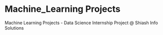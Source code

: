 # Machine_Learning Projects
Machine Learning Projects - Data Science Internship Project @ Shiash Info Solutions
